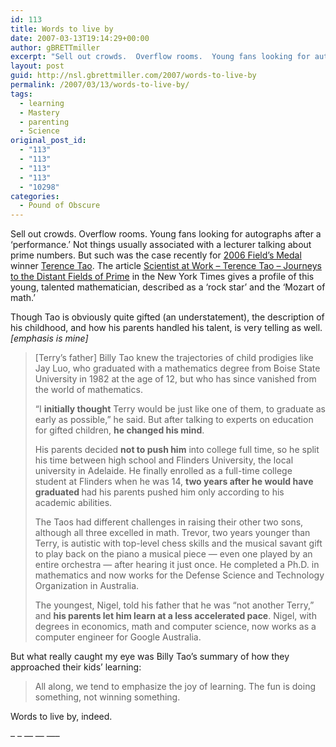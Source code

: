 ```yaml
---
id: 113
title: Words to live by
date: 2007-03-13T19:14:29+00:00
author: gBRETTmiller
excerpt: "Sell out crowds.  Overflow rooms.  Young fans looking for autographs after a 'performance.'  Not things usually associated with a lecturer talking about prime numbers.  But such was the case for 2006 Field's Medal winner Terence Tao.   The article Scientist at Work - Terence Tao - Journeys to the Distant Fields of Prime in the New York Times gives a profile of this young, talented mathematician, described as a 'rock star' and the 'Mozart of math.'"
layout: post
guid: http://nsl.gbrettmiller.com/2007/words-to-live-by
permalink: /2007/03/13/words-to-live-by/
tags:
  - learning
  - Mastery
  - parenting
  - Science
original_post_id:
  - "113"
  - "113"
  - "113"
  - "113"
  - "10298"
categories:
  - Pound of Obscure
---
```

Sell out crowds. Overflow rooms. Young fans looking for autographs after a &#8216;performance.&#8217; Not things usually associated with a lecturer talking about prime numbers. But such was the case recently for [2006 Field&#8217;s Medal](http://www.mathunion.org/medals/2006/ "International Mathematical Union - 2006 Field's Medal") winner [Terence Tao](http://www.math.ucla.edu/~tao/ "Terence Tao's home page"). The article [Scientist at Work &#8211; Terence Tao &#8211; Journeys to the Distant Fields of Prime](http://www.nytimes.com/2007/03/13/science/13prof.html?pagewanted=2&ei=5087%0A&em&en=df354229c0e02e42&ex=1173931200) in the New York Times gives a profile of this young, talented mathematician, described as a &#8216;rock star&#8217; and the &#8216;Mozart of math.&#8217;

Though Tao is obviously quite gifted (an understatement), the description of his childhood, and how his parents handled his talent, is very telling as well. _[emphasis is mine]_

<blockquote cite="http://www.nytimes.com/2007/03/13/science/13prof.html?pagewanted=2&ei=5087%0A&em&en=df354229c0e02e42&ex=1173931200" title="NYT - Journeys to the Distant Fields of Prime">
  <p>
    [Terry&#8217;s father] Billy Tao knew the trajectories of child prodigies like Jay Luo, who graduated with a mathematics degree from Boise State University in 1982 at the age of 12, but who has since vanished from the world of mathematics.
  </p>
  
  <p>
    “I <strong>initially thought</strong> Terry would be just like one of them, to graduate as early as possible,” he said. But after talking to experts on education for gifted children, <strong>he changed his mind</strong>.
  </p>
  
  <p>
    His parents decided <strong>not to push him</strong> into college full time, so he split his time between high school and Flinders University, the local university in Adelaide. He finally enrolled as a full-time college student at Flinders when he was 14, <strong>two years after he would have graduated </strong>had his parents pushed him only according to his academic abilities.
  </p>
  
  <p>
    The Taos had different challenges in raising their other two sons, although all three excelled in math. Trevor, two years younger than Terry, is autistic with top-level chess skills and the musical savant gift to play back on the piano a musical piece — even one played by an entire orchestra — after hearing it just once. He completed a Ph.D. in mathematics and now works for the Defense Science and Technology Organization in Australia.
  </p>
  
  <p>
    The youngest, Nigel, told his father that he was “not another Terry,” and <strong>his parents let him learn at a less accelerated pace</strong>. Nigel, with degrees in economics, math and computer science, now works as a computer engineer for Google Australia.
  </p>
</blockquote>

But what really caught my eye was Billy Tao&#8217;s summary of how they approached their kids&#8217; learning:

<blockquote cite="http://www.nytimes.com/2007/03/13/science/13prof.html?pagewanted=2&ei=5087%0A&em&en=df354229c0e02e42&ex=1173931200" title="NYT - Journeys to the Distant Fields of Prime">
  <p>
    All along, we tend to emphasize the joy of learning. The fun is doing something, not winning something.
  </p>
</blockquote>

Words to live by, indeed.

&#8211; &#8211; &#8212; &#8212; &#8212;&#8211;